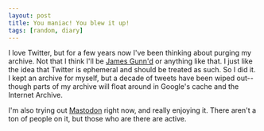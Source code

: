 ```yaml
---
layout: post
title: You maniac! You blew it up!
tags: [random, diary]
---
```


I love Twitter, but for a few years now I've been thinking about purging my archive. Not that I think I'll be [James Gunn'd](https://deadline.com/2018/07/james-gunn-fired-guardians-of-the-galaxy-disney-offensive-tweets-1202430392/) or anything like that. I just like the idea that Twitter is ephemeral and should be treated as such. So I did it. I kept an archive for myself, but a decade of tweets have been wiped out--though parts of my archive will float around in Google's cache and the Internet Archive.  

I'm also trying out [Mastodon](https://mastodon.xyz/@ianpaul) right now, and really enjoying it. There aren't a ton of people on it, but those who are there are active. 
